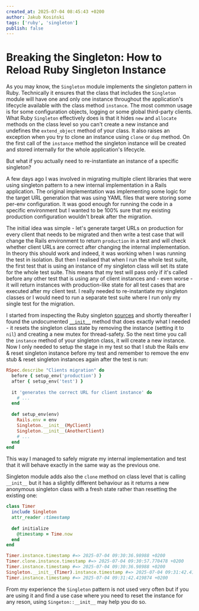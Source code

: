 ```yaml
---
created_at: 2025-07-04 08:45:43 +0200
author: Jakub Kosiński
tags: ['ruby', 'singleton']
publish: false
---
```


# Breaking the Singleton: How to Reload Ruby Singleton Instance

As you may know, the `Singleton` module implements the singleton pattern in Ruby. Technically it ensures that the class that includes the `Singleton` module will have one and only one instance throughout the application's lifecycle available with the class method `instance`. The most common usage is for some configuration objects, logging or some global third-party clients. What Ruby `Singleton` effectively does is that it hides `new` and `allocate` methods on the class level so you can't create a new instance and undefines the `extend_object` method of your class. It also raises an exception when you try to clone an instance using `clone` or `dup` method. On the first call of the `instance` method the singleton instance will be created and stored internally for the whole application's lifecycle.

But what if you actually need to re-instantiate an instance of a specific singleton?

<!-- more -->

A few days ago I was involved in migrating multiple client libraries that were using singleton pattern to a new internal implementation in a Rails application. The original implementation was implementing some logic for the target URL generation that was using YAML files that were storing some per-env configuration. It was good enough for running the code in a specific environment but I wanted to be 100% sure that my existing production configuration wouldn't break after the migration.

The initial idea was simple - let's generate target URLs on production for every client that needs to be migrated and then write a test case that will change the Rails environment to return `production` in a test and will check whether client URLs are correct after changing the internal implementation. In theory this should work and indeed, it was working when I was running the test in isolation. But then I realised that when I run the whole test suite, the first test that is using an instance of my singleton class will set its state for the whole test suite. This means that my test will pass only if it's called before any other test that is using any of client instances and - even worse - it will return instances with production-like state for all test cases that are executed after my client test. I really needed to re-instantiate my singleton classes or I would need to run a separate test suite where I run only my single test for the migration.

I started from inspecting the Ruby singleton [sources](https://github.com/ruby/singleton/tree/master) and shortly thereafter I found the undocumented [`__init__`](https://github.com/ruby/singleton/blob/3f4e1f55f53eae16d3430761378697b3ebe5f1a4/lib/singleton.rb#L162-L168) method that does exactly what I needed - it resets the singleton class state by removing the instance (setting it to `nil`) and creating a new mutex for thread-safety. So the next time you call the `instance` method of your singleton class, it will create a new instance. Now I only needed to setup the stage in my test so that I stub the Rails env & reset singleton instance before my test and remember to remove the env stub & reset singleton instances again after the test is run:

```ruby
RSpec.describe "Clients migration" do
  before { setup_env('production') }
  after { setup_env('test') }
  
  it 'generates the correct URL for client instance' do
    # ...
  end
  
  def setup_env(env)
    Rails.env = env
    Singleton.__init__(MyClient)
    Singleton.__init__(AnotherClient)
    # ...
  end
end
```

This way I managed to safely migrate my internal implementation and test that it will behave exactly in the same way as the previous one.

Singleton module adds also the `clone` method on class level that is calling `__init__` but it has a slightly different behaviour as it returns a new anonymous singleton class with a fresh state rather than resetting the existing one:

```ruby
class Timer
  include Singleton
  attr_reader :timestamp
  
  def initialize
    @timestamp = Time.now
  end
end

Timer.instance.timestamp #=> 2025-07-04 09:30:36.98988 +0200
Timer.clone.instance.timestamp #=> 2025-07-04 09:30:57.770478 +0200
Timer.instance.timestamp #=> 2025-07-04 09:30:36.98988 +0200
Singleton.__init__(Timer).instance.timestamp #=> 2025-07-04 09:31:42.419874 +0200
Timer.instance.timestamp #=> 2025-07-04 09:31:42.419874 +0200
```

From my experience the `Singleton` pattern is not used very often but if you are using it and find a use case where you need to reset the instance for any reson, using `Singeton::__init__` may help you do so.
